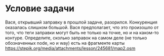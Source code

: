 # Условие задачи

Вася, открывший заправку в прошлой задаче, разорился. Конкуренция оказалась слишком большой. Вася предполагает, что это произошло от того, что теги заправки могут быть не только на точке, но и на каком-то контуре. Определите, сколько заправок на самом деле (не только обозначенных node, но и way) есть на фрагменте карты https://stepik.org/media/attachments/lesson/245681/map2.osm
